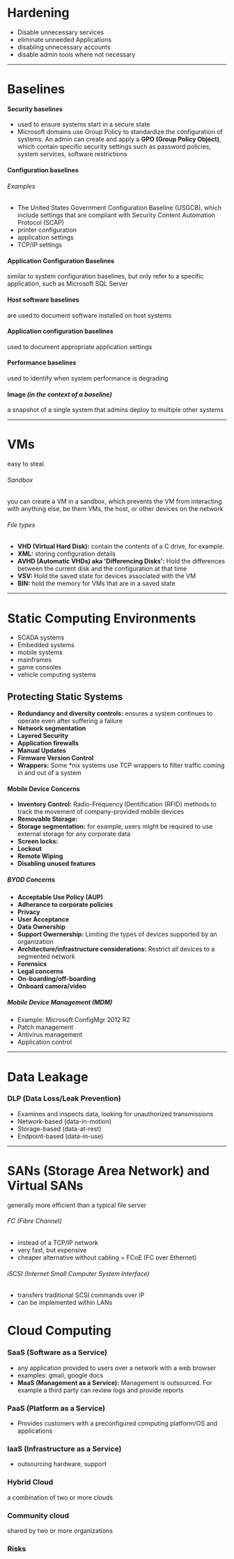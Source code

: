 # Hardening
 - Disable unnecessary services
 - eliminate unneeded Applications
 - disabling unnecessary accounts
 - disable admin tools where not necessary

---
# Baselines
#### Security baselines
   - used to ensure systems start in a secure state
   - Microsoft domains use Group Policy to standardize the configuration of systems. An admin can create and apply a **GPO (Group Policy Object)**, which contain specific security settings such as password policies, system services, software restrictions

#### Configuration baselines 
###### Examples
   - The United States Government Configuration Baseline (USGCB), which include settings that are compliant with Security Content Automation Protocol (SCAP)
   - printer configuration
   - application settings 
   - TCP/IP settings

#### Application Configuration Baselines
similar to system configuration baselines, but only refer to a specific application, such as Microsoft SQL Server
#### Host software baselines 
are used to document software installed on host systems
#### Application configuration baselines 
used to document appropriate application settings
#### Performance baselines
used to identify when system performance is degrading
#### Image _(in the context of a baseline)_
a snapshot of a single system that admins deploy to multiple other systems

---
# VMs
easy to steal.
###### Sandbox
you can create a VM in a sandbox, which prevents the VM from interacting with anything else, be them VMs, the host, or other devices on the network
###### File types
 - **VHD (Virtual Hard Disk):** contain the contents of a C drive, for example.
 - **XML:** storing configuration details 
 - **AVHD (Automatic VHDs) aka 'Differencing Disks':** Hold the differences between the current disk and the configuration at that time
 - **VSV:** Hold the saved state for devices associated with the VM
 - **BIN:** hold the memory for VMs that are in a saved state

---
# Static Computing Environments
 - SCADA systems
 - Embedded systems
 - mobile systems
 - mainframes
 - game consoles
 - vehicle computing systems

## Protecting Static Systems

 - **Redundancy and diversity controls:** ensures a system continues to operate even after suffering a failure
 - **Network segmentation**
 - **Layered Security**
 - **Application firewalls**
 - **Manual Updates**
 - **Firmware Version Control**
 - **Wrappers:** Some *nix systems use TCP wrappers to filter traffic coming in and out of a system

#### Mobile Device Concerns
 - **Inventory Control:** Radio-Frequency IDentification (RFID) methods to track the movement of company-provided mobile devices
 - **Removable Storage:**
 - **Storage segmentation:** for example, users might be required to use external storage for any corporate data
 - **Screen locks:**
 - **Lockout**
 - **Remote Wiping**
 - **Disabling unused features**

##### BYOD Concerns
 - **Acceptable Use Policy (AUP)**
 - **Adherance to corporate policies**
 - **Privacy**
 - **User Acceptance**
 - **Data Ownership**
 - **Support Owernership:** Limiting the types of devices supported by an organization
 - **Architecture/infrastructure considerations:** Restrict all devices to a segmented network
 - **Forensics**
 - **Legal concerns**
 - **On-boarding/off-boarding**
 - **Onboard camera/video**

##### Mobile Device Management (MDM)
 - Example: Microsoft ConfigMgr 2012 R2
 - Patch management
 - Antivirus management
 - Application control

---
# Data Leakage 
### DLP (Data Loss/Leak Prevention)
 - Examines and inspects data, looking for unauthorized transmissions
 - Network-based (data-in-motion)
 - Storage-based (data-at-rest)
 - Endpoint-based (data-in-use)

---
# SANs (Storage Area Network) and Virtual SANs
 generally more efficient than a typical file server

###### FC (Fibre Channel)
 - instead of a TCP/IP network
 - very fast, but expensive
 - cheaper alternative without cabling = FCoE (FC over Ethernet)

###### iSCSI (Internet Small Computer System Interface)
 - transfers traditional SCSI commands over IP 
 - can be implemented within LANs


# Cloud Computing
### SaaS (Software as a Service)
 - any application provided to users over a network with a web browser
 - examples: gmail, google docs
 - **MaaS (Management as a Service):** Management is outsourced. For example a third party can review logs and provide reports

### PaaS (Platform as a Service)
 - Provides customers with a preconfigured computing platform/OS and applications

### IaaS (Infrastructure as a Service)
 - outsourcing hardware, support

### Hybrid Cloud
a combination of two or more clouds
### Community cloud
shared by two or more organizations
### Risks




